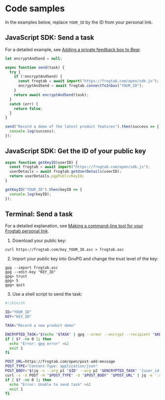 # Code samples

In the examples below, replace `YOUR_ID` by the ID from your personal link.

## JavaScript SDK: Send a task

For a detailed example, see [Adding a private feedback box to Bear](https://maybecoding.bearblog.dev/adding-a-private-feedback-box-to-bear/).

```javascript
let encryptAndSend = null;

async function send(task) {
  try {
    if (!encryptAndSend) {
      const frogtab = await import("https://frogtab.com/open/sdk.js");
      encryptAndSend = await frogtab.connectToInbox("YOUR_ID");
    }
    return await encryptAndSend(task);
  }
  catch (err) {
    return false;
  }
}

send("Record a demo of the latest product features").then(success => {
  console.log(success);
});
```

## JavaScript SDK: Get the ID of your public key

```javascript
async function getKeyID(userID) {
  const frogtab = await import("https://frogtab.com/open/sdk.js");
  userDetails = await frogtab.getUserDetails(userID);
  return userDetails.pgpPublicKeyID;
}

getKeyID("YOUR_ID").then(keyID => {
  console.log(keyID);
});
```

## Terminal: Send a task

For a detailed explanation, see [Making a command-line tool for your Frogtab personal link](https://maybecoding.bearblog.dev/making-a-command-line-tool-for-your-frogtab-personal-link/).

1. Download your public key:

  ```
  curl https://frogtab.com/key_YOUR_ID.asc > frogtab.asc
  ```

2. Import your public key into GnuPG and change the trust level of the key:

  ```
  gpg --import frogtab.asc
  gpg --edit-key "KEY_ID"
  gpg> trust
  gpg> 5
  gpg> quit
  ```

3. Use a shell script to send the task:

  ```sh
  #!/bin/sh

  ID="YOUR_ID"
  KEY="KEY_ID"

  TASK="Record a new product demo"

  ENCRYPTED_TASK="$(echo "$TASK" | gpg --armor --encrypt --recipient "$KEY")"
  if [ $? -ne 0 ]; then
    echo "Error: gpg error" >&2
    exit 1
  fi

  POST_URL=https://frogtab.com/open/post-add-message
  POST_TYPE="Content-Type: application/json"
  POST_BODY="$(jq -n --arg p1 "$ID" --arg p2 "$ENCRYPTED_TASK" '{user_id: $p1, message: $p2}')"
  curl -s -X POST -H "$POST_TYPE" -d "$POST_BODY" "$POST_URL" | jq -e '.success == true' > /dev/null
  if [ $? -ne 0 ]; then
    echo "Error: Unable to send task" >&2
    exit 1
  fi
  ```